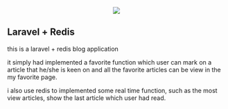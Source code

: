 <p align="center"><img src="https://laravel.com/assets/img/components/logo-laravel.svg"></p>

## Laravel + Redis

this is a laravel + redis blog application

it simply had implemented a favorite function which user can mark on a article that he/she is keen on and all the favorite articles can be view in the my favorite page.

i also use redis to implemented some real time function, such as the most view articles, show the last article which user had read. 
